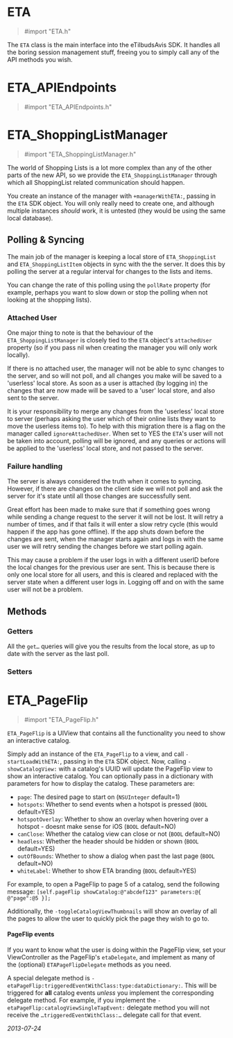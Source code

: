 # ETA
> \#import "ETA.h"

The `ETA` class is the main interface into the eTilbudsAvis SDK. It handles all the boring session management stuff, freeing you to simply call any of the API methods you wish.



# ETA_APIEndpoints
> \#import "ETA_APIEndpoints.h"


# ETA_ShoppingListManager
> \#import "ETA_ShoppingListManager.h"

The world of Shopping Lists is a lot more complex than any of the other parts of the new API, so we provide the `ETA_ShoppingListManager` through which all ShoppingList related communication should happen.

You create an instance of the manager with `+managerWithETA:`, passing in the `ETA` SDK object. You will only really need to create one, and although multiple instances _should_ work, it is untested (they would be using the same local database).

## Polling & Syncing

The main job of the manager is keeping a local store of `ETA_ShoppingList` and `ETA_ShoppingListItem` objects in sync with the the server. It does this by polling the server at a regular interval for changes to the lists and items. 

You can change the rate of this polling using the `pollRate` property (for example, perhaps you want to slow down or stop the polling when not looking at the shopping lists).

### Attached User
One major thing to note is that the behaviour of the `ETA_ShoppingListManager` is closely tied to the `ETA` object's `attachedUser` property (so if you pass nil when creating the manager you will only work locally). 

If there is no attached user, the manager will not be able to sync changes to the server, and so will not poll, and all changes you make will be saved to a 'userless' local store. As soon as a user is attached (by logging in) the changes that are now made will be saved to a 'user' local store, and also sent to the server. 

It is your responsibility to merge any changes from the 'userless' local store to server (perhaps asking the user which of their online lists they want to move the userless items to). To help with this migration there is a flag on the manager called `ignoreAttachedUser`. When set to YES the `ETA`'s user will not be taken into account, polling will be ignored, and any queries or actions will be applied to the 'userless' local store, and not passed to the server.

### Failure handling
The server is always considered the truth when it comes to syncing. However, if there are changes on the client side we will not poll and ask the server for it's state until all those changes are successfully sent. 

Great effort has been made to make sure that if something goes wrong while sending a change request to the server it will not be lost. It will retry a number of times, and if that fails it will enter a slow retry cycle (this would happen if the app has gone offline). If the app shuts down before the changes are sent, when the manager starts again and logs in with the same user we will retry sending the changes before we start polling again. 

This may cause a problem if the user logs in with a different userID before the local changes for the previous user are sent. This is because there is only one local store for all users, and this is cleared and replaced with the server state when a different user logs in. Logging off and on with the same user will not be a problem.


## Methods


### Getters
All the `get…` queries will give you the results from the local store, as up to date with the server as the last poll.


### Setters






# ETA_PageFlip
> \#import "ETA_PageFlip.h"

`ETA_PageFlip` is a UIView that contains all the functionality you need to show an interactive catalog.

Simply add an instance of the `ETA_PageFlip` to a view, and call `-startLoadWithETA:`, passing in the `ETA` SDK object. Now, calling `-showCatalogView:` with a catalog's UUID will update the PageFlip view to show an interactive catalog. You can optionally pass in a dictionary with parameters for how to display the catalog. These parameters are:

- `page`: The desired page to start on (`NSUInteger` default=1)
- `hotspots`: Whether to send events when a hotspot is pressed (`BOOL` default=YES)
- `hotspotOverlay`: Whether to show an overlay when hovering over a hotspot - doesnt make sense for iOS (`BOOL` default=NO)
- `canClose`: Whether the catalog view can close or not (`BOOL` default=NO)
- `headless`: Whether the header should be hidden or shown (`BOOL` default=YES)
- `outOfBounds`: Whether to show a dialog when past the last page (`BOOL` default=NO)
- `whiteLabel`: Whether to show ETA branding (`BOOL` default=YES)

For example, to open a PageFlip to page 5 of a catalog, send the following message:
`[self.pageFlip showCatalog:@"abcdef123" parameters:@{
@"page":@5 }];`

Additionally, the `-toggleCatalogViewThumbnails` will show an overlay of all the pages to allow the user to quickly pick the page they wish to go to.

#### PageFlip events
If you want to know what the user is doing within the PageFlip view, set your ViewController as the PageFlip's `etaDelegate`, and implement as many of the (optional) `ETAPageFlipDelegate` methods as you need. 

A special delegate method is `-etaPageFlip:triggeredEventWithClass:type:dataDictionary:`. This will be triggered for **all** catalog events _unless_ you implement the corresponding delegate method. For example, if you implement the `-etaPageFlip:catalogViewSingleTapEvent:` delegate method you will not receive the `…triggeredEventWithClass:…` delegate call for that event.






*2013-07-24*